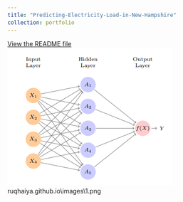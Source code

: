 ```yaml
---
title: "Predicting-Electricity-Load-in-New-Hampshire"
collection: portfolio
---
```

[View the README file](./README_2.md)
![Alt text](../images/1.png) ruqhaiya.github.io\images\1.png